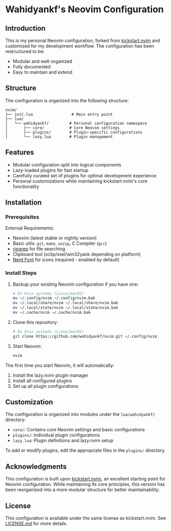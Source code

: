 # Wahidyankf's Neovim Configuration

## Introduction

This is my personal Neovim configuration, forked from [kickstart.nvim](https://github.com/nvim-lua/kickstart.nvim) and customized for my development workflow. The configuration has been restructured to be:

- Modular and well-organized
- Fully documented
- Easy to maintain and extend

## Structure

The configuration is organized into the following structure:

```
nvim/
├── init.lua                 # Main entry point
├── lua/
│   └── wahidyankf/         # Personal configuration namespace
│       ├── core/           # Core Neovim settings
│       ├── plugins/        # Plugin-specific configurations
│       └── lazy.lua        # Plugin management
```

## Features

- Modular configuration split into logical components
- Lazy-loaded plugins for fast startup
- Carefully curated set of plugins for optimal development experience
- Personal customizations while maintaining kickstart.nvim's core functionality

## Installation

### Prerequisites

External Requirements:

- Neovim (latest stable or nightly version)
- Basic utils: `git`, `make`, `unzip`, C Compiler (`gcc`)
- [ripgrep](https://github.com/BurntSushi/ripgrep#installation) for file searching
- Clipboard tool (xclip/xsel/win32yank depending on platform)
- [Nerd Font](https://www.nerdfonts.com/) for icons (required - enabled by default)

### Install Steps

1. Backup your existing Neovim configuration if you have one:

   ```sh
   # On Unix systems (Linux/macOS)
   mv ~/.config/nvim ~/.config/nvim.bak
   mv ~/.local/share/nvim ~/.local/share/nvim.bak
   mv ~/.local/state/nvim ~/.local/state/nvim.bak
   mv ~/.cache/nvim ~/.cache/nvim.bak
   ```

2. Clone this repository:

   ```sh
   # On Unix systems (Linux/macOS)
   git clone https://github.com/wahidyankf/nvim.git ~/.config/nvim
   ```

3. Start Neovim:
   ```sh
   nvim
   ```

The first time you start Neovim, it will automatically:

1. Install the lazy.nvim plugin manager
2. Install all configured plugins
3. Set up all plugin configurations

## Customization

The configuration is organized into modules under the `lua/wahidyankf/` directory:

- `core/`: Contains core Neovim settings and basic configurations
- `plugins/`: Individual plugin configurations
- `lazy.lua`: Plugin definitions and lazy.nvim setup

To add or modify plugins, edit the appropriate files in the `plugins/` directory.

## Acknowledgments

This configuration is built upon [kickstart.nvim](https://github.com/nvim-lua/kickstart.nvim), an excellent starting point for Neovim configuration. While maintaining its core principles, this version has been reorganized into a more modular structure for better maintainability.

## License

This configuration is available under the same license as kickstart.nvim. See [LICENSE.md](LICENSE.md) for more details.
